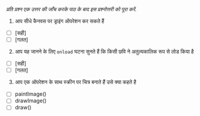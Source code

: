 _प्रति प्रश्न एक उत्तर की जाँच करके पाठ के बाद इस प्रश्नोत्तरी को पूरा करें._

1. आप सीधे कैनवस पर ड्राइंग ऑपरेशन कर सकते हैं

- [ ] [सही]
- [ ] [गलत]

2. आप यह जानने के लिए `onload` घटना सुनते हैं कि किसी छवि ने अतुल्यकालिक रूप से लोड किया है

- [ ] [सही]
- [ ] [गलत]

3. आप एक ऑपरेशन के साथ स्क्रीन पर चित्र बनाते हैं उसे क्या कहते है

- [ ] paintImage()
- [ ] drawImage()
- [ ] draw()
